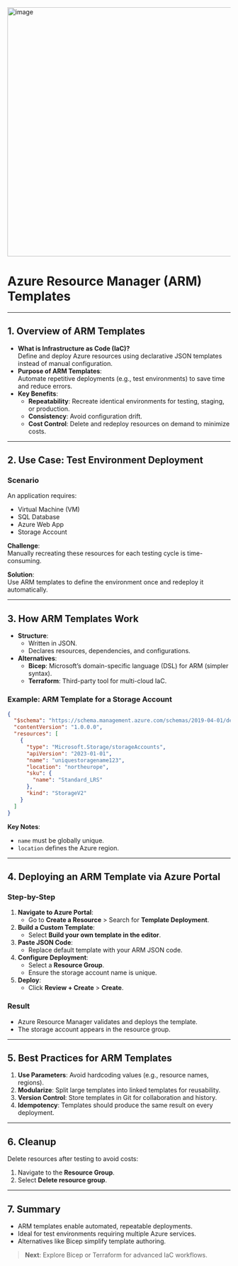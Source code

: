 <img width="562" alt="image" src="https://github.com/user-attachments/assets/82002aca-59da-4aa4-aeea-5ba5ff096a2c" />




#  Azure Resource Manager (ARM) Templates

---

## **1. Overview of ARM Templates**
- **What is Infrastructure as Code (IaC)?**  
  Define and deploy Azure resources using declarative JSON templates instead of manual configuration.  
- **Purpose of ARM Templates**:  
  Automate repetitive deployments (e.g., test environments) to save time and reduce errors.  
- **Key Benefits**:  
  - **Repeatability**: Recreate identical environments for testing, staging, or production.  
  - **Consistency**: Avoid configuration drift.  
  - **Cost Control**: Delete and redeploy resources on demand to minimize costs.  

---

## **2. Use Case: Test Environment Deployment**
### **Scenario**  
An application requires:  
- Virtual Machine (VM)  
- SQL Database  
- Azure Web App  
- Storage Account  

**Challenge**:  
Manually recreating these resources for each testing cycle is time-consuming.  

**Solution**:  
Use ARM templates to define the environment once and redeploy it automatically.  

---

## **3. How ARM Templates Work**
- **Structure**:  
  - Written in JSON.  
  - Declares resources, dependencies, and configurations.  
- **Alternatives**:  
  - **Bicep**: Microsoft’s domain-specific language (DSL) for ARM (simpler syntax).  
  - **Terraform**: Third-party tool for multi-cloud IaC.  

### **Example: ARM Template for a Storage Account**  
```json
{
  "$schema": "https://schema.management.azure.com/schemas/2019-04-01/deploymentTemplate.json#",
  "contentVersion": "1.0.0.0",
  "resources": [
    {
      "type": "Microsoft.Storage/storageAccounts",
      "apiVersion": "2023-01-01",
      "name": "uniquestoragename123",
      "location": "northeurope",
      "sku": {
        "name": "Standard_LRS"
      },
      "kind": "StorageV2"
    }
  ]
}
```
**Key Notes**:  
- `name` must be globally unique.  
- `location` defines the Azure region.  

---

## **4. Deploying an ARM Template via Azure Portal**
### **Step-by-Step**  
1. **Navigate to Azure Portal**:  
   - Go to **Create a Resource** > Search for **Template Deployment**.  
2. **Build a Custom Template**:  
   - Select **Build your own template in the editor**.  
3. **Paste JSON Code**:  
   - Replace default template with your ARM JSON code.  
4. **Configure Deployment**:  
   - Select a **Resource Group**.  
   - Ensure the storage account name is unique.  
5. **Deploy**:  
   - Click **Review + Create** > **Create**.  

### **Result**  
- Azure Resource Manager validates and deploys the template.  
- The storage account appears in the resource group.  

---

## **5. Best Practices for ARM Templates**
1. **Use Parameters**: Avoid hardcoding values (e.g., resource names, regions).  
2. **Modularize**: Split large templates into linked templates for reusability.  
3. **Version Control**: Store templates in Git for collaboration and history.  
4. **Idempotency**: Templates should produce the same result on every deployment.  

---

## **6. Cleanup**  
Delete resources after testing to avoid costs:  
1. Navigate to the **Resource Group**.  
2. Select **Delete resource group**.  

---

## **7. Summary**  
- ARM templates enable automated, repeatable deployments.  
- Ideal for test environments requiring multiple Azure services.  
- Alternatives like Bicep simplify template authoring.  

> **Next**: Explore Bicep or Terraform for advanced IaC workflows.  
```
